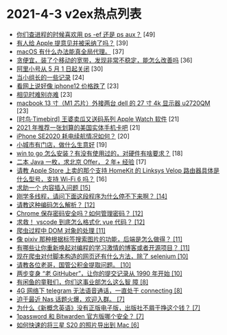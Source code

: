 # 2021-4-3 v2ex热点列表

+ [你们查进程的时候喜欢用 ps -ef 还是 ps aux？](https://www.v2ex.com/t/767746#reply49) [49]
+ [有人给 Apple 提意见并被采纳了吗？](https://www.v2ex.com/t/767750#reply39) [39]
+ [macOS 有什么办法能真全局代理。](https://www.v2ex.com/t/767745#reply37) [37]
+ [贪便宜，装了个移动的宽带，发现非常不稳定，能怎么改善吗](https://www.v2ex.com/t/767800#reply36) [36]
+ [阿里小号从 5 月 1 日起关闭](https://www.v2ex.com/t/767780#reply30) [30]
+ [当小组长的一些记录](https://www.v2ex.com/t/767732#reply24) [24]
+ [看网上说好像 iphone12 价格跌了](https://www.v2ex.com/t/767751#reply23) [23]
+ [相见时难别亦难](https://www.v2ex.com/t/767759#reply23) [23]
+ [macbook 13 寸（M1 芯片）外接两台 dell 的 27 寸 4k 显示器 u2720QM](https://www.v2ex.com/t/767784#reply23) [23]
+ [[时鸟·Timebird] 王婆卖瓜又送码系列 Apple Watch 软件](https://www.v2ex.com/t/767788#reply21) [21]
+ [2021 年推荐一张划算的美国实体手机卡吧](https://www.v2ex.com/t/767793#reply21) [21]
+ [iPhone SE2020 耗电续航情况如何？](https://www.v2ex.com/t/767729#reply20) [20]
+ [小城市有门店，做什么生意好](https://www.v2ex.com/t/767767#reply19) [19]
+ [win to go 怎么安装？有没有使用过的，对硬件有啥要求？](https://www.v2ex.com/t/767773#reply18) [18]
+ [二本 Java 一枚，求北京 Offer， 2 年+ 经验](https://www.v2ex.com/t/767735#reply17) [17]
+ [请教 Apple Store 上卖的那个支持 HomeKit 的 Linksys Velop 路由器具体是什么型号，支持 Wi-Fi 6 吗？](https://www.v2ex.com/t/767768#reply16) [16]
+ [求助一个 <table> 内容插入问题](https://www.v2ex.com/t/767758#reply15) [15]
+ [刚学多线程，请问下面这段程序为什么停不下来啊？](https://www.v2ex.com/t/767839#reply14) [14]
+ [请教这种编码怎么解析？](https://www.v2ex.com/t/767799#reply12) [12]
+ [Chrome 保存密码安全吗？如何管理密码？](https://www.v2ex.com/t/767805#reply12) [12]
+ [求救！ vscode 到底怎么格式化 vue 代码？](https://www.v2ex.com/t/767822#reply12) [12]
+ [爬虫过程中 DOM 对象的处理](https://www.v2ex.com/t/767744#reply11) [11]
+ [像 pixiv 那种根据标签搜索图片的功能，后端是怎么做得？](https://www.v2ex.com/t/767754#reply11) [11]
+ [有哪些让你重新唤起对编程的学习激情的博客或者开源项目？](https://www.v2ex.com/t/767763#reply11) [11]
+ [现在爬虫对付脚本构造的网页还有什么方法，除了 selenium](https://www.v2ex.com/t/767807#reply10) [10]
+ [请教各位老哥，国管公积金提取问题。](https://www.v2ex.com/t/767812#reply10) [10]
+ [两步变身 “老 GitHuber”，让你的提交记录从 1990 年开始](https://www.v2ex.com/t/767821#reply10) [10]
+ [有闲鱼的童鞋们，你们这事业部怎么这么智 障](https://www.v2ex.com/t/767749#reply8) [8]
+ [4G 网络下 telegram 无法语音通话，一直处于 connecting](https://www.v2ex.com/t/767797#reply8) [8]
+ [迫于最近 Nas 话题火爆，欢迎入群。](https://www.v2ex.com/t/767760#reply7) [7]
+ [为什么《新概念英语》没有正版电子版，出版社不屑于挣这个钱？](https://www.v2ex.com/t/767789#reply7) [7]
+ [1password 和 Bitwarden 官方版哪个安全？](https://www.v2ex.com/t/767790#reply7) [7]
+ [如何快速的将三星 S20 的照片导出到 Mac](https://www.v2ex.com/t/767779#reply6) [6]
